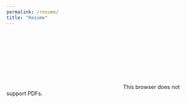 ```yaml
---
permalink: /resume/
title: "Resume"
---
```


<object data="/images/profile/Stella_Moretti_Resume.pdf" type="application/pdf" width="700px" height="960px">
    <embed src="/images/profile/Stella_Moretti_Resume.pdf">
        This browser does not support PDFs.
    </embed>
</object>
